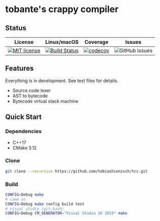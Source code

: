 # tobante's crappy compiler

## Status

|                                                License                                                |                                                       Linux/macOS                                                       |                                                            Coverage                                                            |                                    Issues                                     |
| :---------------------------------------------------------------------------------------------------: | :---------------------------------------------------------------------------------------------------------------------: | :----------------------------------------------------------------------------------------------------------------------------: | :---------------------------------------------------------------------------: |
| [![MIT license](https://img.shields.io/badge/License-MIT-blue.svg)](https://lbesson.mit-license.org/) | [![Build Status](https://travis-ci.org/tobiashienzsch/tcc.svg?branch=master)](https://travis-ci.org/tobiashienzsch/tcc) | [![codecov](https://codecov.io/gh/tobiashienzsch/tcc/branch/master/graph/badge.svg)](https://codecov.io/gh/tobiashienzsch/tcc) | ![GitHub issues](https://img.shields.io/github/issues/tobiashienzsch/tcc.svg) |

## Features

Everything is in development. See test files for details.

- Source code lexer
- AST to bytecode
- Bytecode virtual stack machine

## Quick Start

### Dependencies

- C++17
- CMake 3.12

### Clone

```sh
git clone --recursive https://github.com/tobiashienzsch/tcc.git
```

### Build

```sh
CONFIG=Debug make
# same as
CONFIG=Debug make config build test
# visual studio (git-bash)
CONFIG=Debug CM_GENERATOR="Visual Studio 16 2019" make
```
